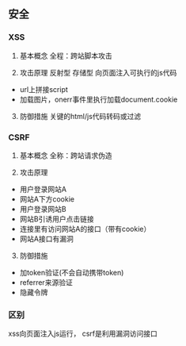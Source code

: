 ## 安全

### XSS
1. 基本概念
全程：跨站脚本攻击

2. 攻击原理
反射型
存储型
向页面注入可执行的js代码
  - url上拼接script
  - 加载图片，onerr事件里执行加载document.cookie

3. 防御措施
关键的html/js代码转码或过滤

### CSRF
1. 基本概念
全称：跨站请求伪造

2. 攻击原理

- 用户登录网站A
- 网站A下方cookie
- 用户登录网站B
- 网站B引诱用户点击链接
- 连接里有访问网站A的接口（带有cookie）
- 网站A接口有漏洞

3. 防御措施
- 加token验证(不会自动携带token)
- referrer来源验证
- 隐藏令牌

### 区别
xss向页面注入js运行，
csrf是利用漏洞访问接口